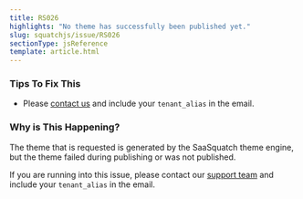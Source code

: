 ```yaml
---
title: RS026
highlights: "No theme has successfully been published yet."
slug: squatchjs/issue/RS026
sectionType: jsReference
template: article.html
---
```


### Tips To Fix This

 - Please [contact us](mailto:support@referralsaasquatch.com?subject=RS026%20Theme%20Publishing%20Issue) and include your `tenant_alias` in the email.

### Why is This Happening?

The theme that is requested is generated by the SaaSquatch theme engine, but the theme failed during publishing or was not published. 

If you are running into this issue, please contact our [support team](mailto:support@referralsaasquatch.com?subject=RS026%20Theme%20Publishing%20Issue) and include your `tenant_alias` in the email. 